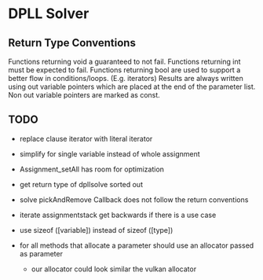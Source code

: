 DPLL Solver
===========

Return Type Conventions
-----------------------

Functions returning void a guaranteed to not fail. Functions returning int must be expected to fail. Functions returning
bool are used to support a better flow in conditions/loops. (E.g. iterators)
Results are always written using out variable pointers which are placed at the end of the parameter list. Non out
variable pointers are marked as const.

TODO
----

+ replace clause iterator with literal iterator
+ simplify for single variable instead of whole assignment
+ Assignment_setAll has room for optimization
+ get return type of dpllsolve sorted out
+ solve pickAndRemove Callback does not follow the return conventions
+ iterate assignmentstack get backwards if there is a use case
+ use sizeof ([variable]) instead of sizeof ([type])

+ for all methods that allocate a parameter should use an allocator passed as parameter
    - our allocator could look similar the vulkan allocator 
